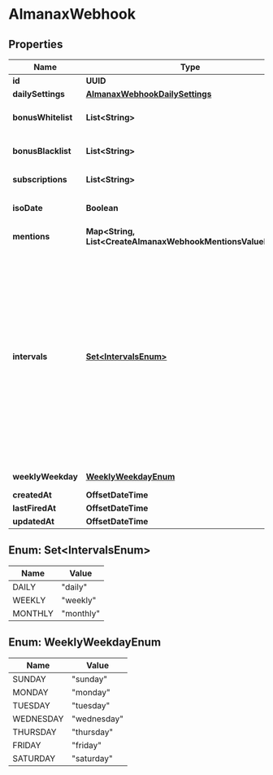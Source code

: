 

# AlmanaxWebhook



## Properties

| Name | Type | Description | Notes |
|------------ | ------------- | ------------- | -------------|
|**id** | **UUID** |  |  [optional] |
|**dailySettings** | [**AlmanaxWebhookDailySettings**](AlmanaxWebhookDailySettings.md) |  |  [optional] |
|**bonusWhitelist** | **List&lt;String&gt;** | Only post when these bonuses come up. From all available bonuses (ids) from /dofus2/meta/{language}/almanax/bonuses. |  [optional] |
|**bonusBlacklist** | **List&lt;String&gt;** | Skip the day when these bonuses come up. From all available bonuses (ids) from /dofus2/meta/{language}/almanax/bonuses |  [optional] |
|**subscriptions** | **List&lt;String&gt;** | Get the available subscriptions with /meta/webhooks/almanax |  [optional] |
|**isoDate** | **Boolean** | If false, it will use common local time formats and weekday translations. If true, the format is YYYY-MM-DD. |  [optional] |
|**mentions** | **Map&lt;String, List&lt;CreateAlmanaxWebhookMentionsValueInner&gt;&gt;** | Almanax bonus ids mapped to array of mentions. |  [optional] |
|**intervals** | [**Set&lt;IntervalsEnum&gt;**](#Set&lt;IntervalsEnum&gt;) | - Daily posts each day, filtering with Black/Whitelist and mentions are applied daily. - Weekly posts the next 7 days (excluding the posting day) once per week at the specified time. With only weekly selected, of all mentions, only prior notices will come through daily. The 7 day preview gets filtered by the Black/Whitelist. - Monthly posts a preview of the next month from first to last date. The post will be on the last day of a month (ignoring day of the week) at the specified time. Mentions and filtering works like weekly. The biggest difference between daily and the other two is that daily always posts the current day while monthly and weekly only show future days. You can always combine the intervals by selecting multiple intervals for one hook or create multiple hooks for the same channel with different settings to get every highly specific combination you want. |  [optional] |
|**weeklyWeekday** | [**WeeklyWeekdayEnum**](#WeeklyWeekdayEnum) | When to post the weekly preview at the specified time. |  [optional] |
|**createdAt** | **OffsetDateTime** |  |  [optional] |
|**lastFiredAt** | **OffsetDateTime** |  |  [optional] |
|**updatedAt** | **OffsetDateTime** |  |  [optional] |



## Enum: Set&lt;IntervalsEnum&gt;

| Name | Value |
|---- | -----|
| DAILY | &quot;daily&quot; |
| WEEKLY | &quot;weekly&quot; |
| MONTHLY | &quot;monthly&quot; |



## Enum: WeeklyWeekdayEnum

| Name | Value |
|---- | -----|
| SUNDAY | &quot;sunday&quot; |
| MONDAY | &quot;monday&quot; |
| TUESDAY | &quot;tuesday&quot; |
| WEDNESDAY | &quot;wednesday&quot; |
| THURSDAY | &quot;thursday&quot; |
| FRIDAY | &quot;friday&quot; |
| SATURDAY | &quot;saturday&quot; |



